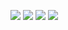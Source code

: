 ![](https://cdn.jsdelivr.net/gh/lyhcc/Picture_Repository/img/20191020115918.png)
![](https://cdn.jsdelivr.net/gh/lyhcc/Picture_Repository/img/xzc.gif)
![](https://cdn.jsdelivr.net/gh/lyhcc/Picture_Repository/img/20191020123533.png)
![](https://cdn.jsdelivr.net/gh/lyhcc/Picture_Repository/img/asdaxaz.gif)







